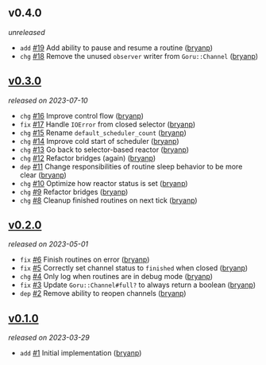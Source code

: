 ## v0.4.0

*unreleased*

  * `add` [#19](https://github.com/bryanp/goru/pull/19) Add ability to pause and resume a routine ([bryanp](https://github.com/bryanp))
  * `chg` [#18](https://github.com/bryanp/goru/pull/18) Remove the unused `observer` writer from `Goru::Channel` ([bryanp](https://github.com/bryanp))

## [v0.3.0](https://github.com/bryanp/goru/releases/tag/v0.3.0)

*released on 2023-07-10*

  * `chg` [#16](https://github.com/bryanp/goru/pull/16) Improve control flow ([bryanp](https://github.com/bryanp))
  * `fix` [#17](https://github.com/bryanp/goru/pull/17) Handle `IOError` from closed selector ([bryanp](https://github.com/bryanp))
  * `chg` [#15](https://github.com/bryanp/goru/pull/15) Rename `default_scheduler_count` ([bryanp](https://github.com/bryanp))
  * `chg` [#14](https://github.com/bryanp/goru/pull/14) Improve cold start of scheduler ([bryanp](https://github.com/bryanp))
  * `chg` [#13](https://github.com/bryanp/goru/pull/13) Go back to selector-based reactor ([bryanp](https://github.com/bryanp))
  * `chg` [#12](https://github.com/bryanp/goru/pull/12) Refactor bridges (again) ([bryanp](https://github.com/bryanp))
  * `dep` [#11](https://github.com/bryanp/goru/pull/11) Change responsibilities of routine sleep behavior to be more clear ([bryanp](https://github.com/bryanp))
  * `chg` [#10](https://github.com/bryanp/goru/pull/10) Optimize how reactor status is set ([bryanp](https://github.com/bryanp))
  * `chg` [#9](https://github.com/bryanp/goru/pull/9) Refactor bridges ([bryanp](https://github.com/bryanp))
  * `chg` [#8](https://github.com/bryanp/goru/pull/8) Cleanup finished routines on next tick ([bryanp](https://github.com/bryanp))

## [v0.2.0](https://github.com/bryanp/goru/releases/tag/v0.2.0)

*released on 2023-05-01*

  * `fix` [#6](https://github.com/bryanp/goru/pull/6) Finish routines on error ([bryanp](https://github.com/bryanp))
  * `fix` [#5](https://github.com/bryanp/goru/pull/5) Correctly set channel status to `finished` when closed ([bryanp](https://github.com/bryanp))
  * `chg` [#4](https://github.com/bryanp/goru/pull/4) Only log when routines are in debug mode ([bryanp](https://github.com/bryanp))
  * `fix` [#3](https://github.com/bryanp/goru/pull/3) Update `Goru::Channel#full?` to always return a boolean ([bryanp](https://github.com/bryanp))
  * `dep` [#2](https://github.com/bryanp/goru/pull/2) Remove ability to reopen channels ([bryanp](https://github.com/bryanp))

## [v0.1.0](https://github.com/bryanp/goru/releases/tag/v0.1.0)

*released on 2023-03-29*

  * `add` [#1](https://github.com/bryanp/featuring) Initial implementation ([bryanp](https://github.com/bryanp))


